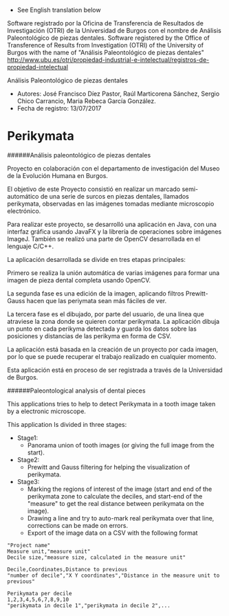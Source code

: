 * See English translation below

Software registrado por la Oficina de Transferencia de Resultados de Investigación (OTRI) de la Universidad de Burgos con el nombre de Análisis Paleontológico de piezas dentales.
Software registered by the Office of Transference of Results from Investigation (OTRI) of the University of Burgos with the name of "Análisis Paleontológico de piezas dentales" 
http://www.ubu.es/otri/propiedad-industrial-e-intelectual/registros-de-propiedad-intelectual

Análisis Paleontológico de piezas dentales
- Autores: José Francisco Díez Pastor, Raúl Marticorena Sánchez, Sergio Chico Carrancio, Maria Rebeca García González.
- Fecha de registro: 13/07/2017


# Perikymata 
######Análisis paleontológico de piezas dentales

Proyecto en colaboración con el departamento de investigación del Museo de la Evolución Humana en Burgos.

El objetivo de este Proyecto consistió en realizar un marcado semi-automático de una serie de surcos en piezas dentales, llamados perikymata, observadas en las imágenes tomadas mediante microscopio electrónico.

Para realizar este proyecto, se desarrolló una aplicación en Java, con una interfaz gráfica usando JavaFX y la librería de operaciones sobre imágenes ImageJ. También se realizó una parte de OpenCV desarrollada en el lenguaje C/C++.

La aplicación desarrollada se divide en tres etapas principales:

Primero se realiza la unión automática de varias imágenes para formar una imagen de pieza dental completa usando OpenCV.

La segunda fase es una edición de la imagen, aplicando filtros Prewitt-Gauss hacen que las periymata sean más fáciles de ver.

La tercera fase es el dibujado, por parte del usuario, de una línea que atraviese la zona donde se quieren contar perikymata. La aplicación dibuja un punto en cada perikyma detectada y guarda los datos sobre las posiciones y distancias de las perikyma en forma de CSV.

La aplicación está basada en la creación de un proyecto por cada imagen, por lo que se puede recuperar el trabajo realizado en cualquier momento.

Esta aplicación está en proceso de ser registrada a través de la Universidad de Burgos.

######Paleontological analysis of dental pieces

This applications tries to help to detect Perikymata in a tooth image taken by a electronic microscope.

This application Is divided in three stages:
* Stage1:
  * Panorama union of tooth images (or giving the full image from the start).
* Stage2:
  * Prewitt and Gauss filtering for helping the visualization of perikymata.
* Stage3:
  * Marking the regions of interest of the image (start and end of the perikymata zone to calculate the deciles, and start-end of the "measure" to get the real distance between perikymata on the image).
  * Drawing a line and try to auto-mark real perikymata over that line, corrections can be made on errors.
  * Export of the image data on a CSV with the following format

```
"Project name"
Measure unit,"measure unit"
Decile size,"measure size, calculated in the measure unit"

Decile,Coordinates,Distance to previous
"number of decile","X Y coordinates","Distance in the measure unit to previous"

Perikymata per decile
1,2,3,4,5,6,7,8,9,10
"perikymata in decile 1","perikymata in decile 2",...
```

